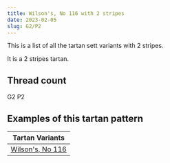 ```yaml
---
title: Wilson's, No 116 with 2 stripes
date: 2023-02-05
slug: G2/P2
---
```

This is a list of all the tartan sett variants with 2 stripes.

It is a 2 stripes tartan.


## Thread count
G2 P2

## Examples of this tartan pattern

| Tartan Variants |
|---------------|
| [Wilson's, No 116](/variants/g2/p2-g008000-p800080)||
